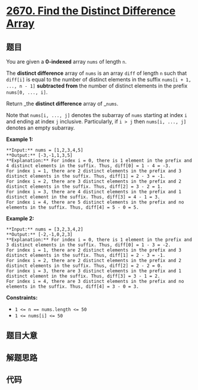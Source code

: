 # [2670. Find the Distinct Difference Array](https://leetcode.com/problems/find-the-distinct-difference-array)

## 题目

You are given a **0-indexed** array `nums` of length `n`.

The **distinct difference** array of `nums` is an array `diff` of length `n`
such that `diff[i]` is equal to the number of distinct elements in the suffix
`nums[i + 1, ..., n - 1]` **subtracted from** the number of distinct elements
in the prefix `nums[0, ..., i]`.

Return _the **distinct difference** array of _`nums`.

Note that `nums[i, ..., j]` denotes the subarray of `nums` starting at index
`i` and ending at index `j` inclusive. Particularly, if `i > j` then `nums[i,
..., j]` denotes an empty subarray.



**Example 1:**

    
    
    **Input:** nums = [1,2,3,4,5]
    **Output:** [-3,-1,1,3,5]
    **Explanation:** For index i = 0, there is 1 element in the prefix and 4 distinct elements in the suffix. Thus, diff[0] = 1 - 4 = -3.
    For index i = 1, there are 2 distinct elements in the prefix and 3 distinct elements in the suffix. Thus, diff[1] = 2 - 3 = -1.
    For index i = 2, there are 3 distinct elements in the prefix and 2 distinct elements in the suffix. Thus, diff[2] = 3 - 2 = 1.
    For index i = 3, there are 4 distinct elements in the prefix and 1 distinct element in the suffix. Thus, diff[3] = 4 - 1 = 3.
    For index i = 4, there are 5 distinct elements in the prefix and no elements in the suffix. Thus, diff[4] = 5 - 0 = 5.
    

**Example 2:**

    
    
    **Input:** nums = [3,2,3,4,2]
    **Output:** [-2,-1,0,2,3]
    **Explanation:** For index i = 0, there is 1 element in the prefix and 3 distinct elements in the suffix. Thus, diff[0] = 1 - 3 = -2.
    For index i = 1, there are 2 distinct elements in the prefix and 3 distinct elements in the suffix. Thus, diff[1] = 2 - 3 = -1.
    For index i = 2, there are 2 distinct elements in the prefix and 2 distinct elements in the suffix. Thus, diff[2] = 2 - 2 = 0.
    For index i = 3, there are 3 distinct elements in the prefix and 1 distinct element in the suffix. Thus, diff[3] = 3 - 1 = 2.
    For index i = 4, there are 3 distinct elements in the prefix and no elements in the suffix. Thus, diff[4] = 3 - 0 = 3.
    



**Constraints:**

  * `1 <= n == nums.length <= 50`
  * `1 <= nums[i] <= 50`


## 题目大意

## 解题思路

## 代码

```javascript

```
